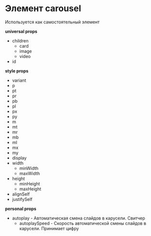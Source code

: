 # Элемент carousel
Используется как самостоятельный элемент

**universal props**
- children
    - card
    - image
    - video
- id

**style props**
- variant
- p
- pt
- pr
- pb
- pl
- px
- py
- m
- mt
- mr
- mb
- ml
- mx
- my
- display
- width
   - minWidth
   - maxWidth
- height
   - minHeight
   - maxHeight
- alignSelf
- justifySelf


**personal props**
- autoplay - Автоматическая смена слайдов в карусели. Свитчер
    - autoplaySpeed - Скорость автоматической смены слайдов в карусели. Принимает цифру
